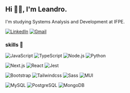 ## Hi 🖐🏻, I'm Leandro.

I'm studying Systems Analysis and Development at IFPE.

[![LinkedIn](https://custom-icon-badges.demolab.com/badge/LinkedIn-0d0d0d?style=flat&logo=linkedin-white&logoColor=fff)](https://www.linkedin.com/in/leandrosilvaz/)
[![Gmail](https://img.shields.io/badge/Gmail-0d0d0d?style=flat-square&logo=gmail&logoColor=white)](mailto:leandrosilvazw25@gmail.com)

###

### skills 🧠

![JavaScript](https://img.shields.io/badge/JavaScript-0d0d0d?style=flat-square&logo=javascript&logoColor=F7DF1E)
![TypeScript](https://img.shields.io/badge/TypeScript-0d0d0d?style=flat-square&logo=typescript&logoColor=3178C6)
![Node.js](https://img.shields.io/badge/Node.js-0d0d0d?style=flat-square&logo=nodedotjs&logoColor=339933)
![Python](https://img.shields.io/badge/Python-0d0d0d?style=flat-square&logo=python&logoColor=3776AB)

![Next.js](https://img.shields.io/badge/next.js-0d0d0d?style=flat-square&logo=nextdotjs&logoColor=white)
![React](https://img.shields.io/badge/React-0d0d0d?style=flat-square&logo=react&logoColor=61DBFB)
![Jest](https://img.shields.io/badge/Jest-0d0d0d?style=flat-square&logo=jest&logoColor=C21325)

![Bootstrap](https://img.shields.io/badge/Bootstrap-0d0d0d?style=flat-square&logo=bootstrap)
![Tailwindcss](https://img.shields.io/badge/Tailwindcss-0d0d0d?style=flat-square&logo=tailwindcss)
![Sass](https://img.shields.io/badge/Sass-0d0d0d?style=flat-square&logo=sass)
![MUI](https://img.shields.io/badge/MUI-0d0d0d?style=flat-square&logo=mui)

![MySQL](https://img.shields.io/badge/MySQL-0d0d0d?style=flat-square&logo=mysql&logoColor=4479A1)
![PostgreSQL](https://img.shields.io/badge/PostgreSQL-0d0d0d?style=flat-square&logo=postgresql&logoColor=4169E1)
![MongoDB](https://img.shields.io/badge/MongoDB-0d0d0d?style=flat-square&logo=mongodb&logoColor=47A248)
